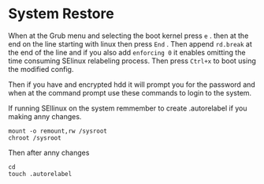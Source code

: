 # System Restore

When at the Grub menu and selecting the boot kernel press `e` .
then at the end on the line starting with linux then press `End` . 
Then append `rd.break` at the end of the line and if you also 
add `enforcing 0` it enables omitting the time consuming SElinux relabeling process.
Then press `Ctrl+x` to boot using the modified config.

Then if you have and encrypted hdd it will prompt you for the password
and when at the command prompt use these commands to login to the system.

If running SEllinux on the system remmember to create .autorelabel if you making anny 
changes. 

```
mount -o remount,rw /sysroot
chroot /sysroot

```
Then after anny changes 
```
cd 
touch .autorelabel
```
